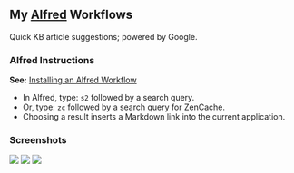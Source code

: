 ## My [Alfred](http://www.alfredapp.com/) Workflows

Quick KB article suggestions; powered by Google.

### Alfred Instructions

**See:** [Installing an Alfred Workflow](http://support.alfredapp.com/workflows:installing/)

- In Alfred, type: `s2` followed by a search query.
- Or, type: `zc` followed by a search query for ZenCache.
- Choosing a result inserts a Markdown link into the current application.

### Screenshots

![](https://www.filepicker.io/api/file/B8tOjhZjSuKkFt7HXScB#.png)
![](https://www.filepicker.io/api/file/kUiRYWUaRSO8iMRSB47f#.png)
![](https://www.filepicker.io/api/file/Q71IqB5mTmeEME7HOgPh#.png)
